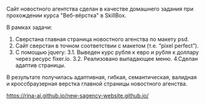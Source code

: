Сайт новостного агентства сделан в качестве домашнего задания при прохождении курса "Веб-вёрстка" в SkillBox.

В рамках задачи:
1. Сверстана главная страница новостного агенства по макету psd.
2. Сайт сверстан в точном соответствии с макетом (т.е. “pixel perfect”).
3. С помощью jquery:
    3.1. Выведен курс рубля к евро и рубля к доллару через ресурс fixer.io. 
    3.2. Реализовано выпадающее меню.
4.Сделан адаптив страницы. 

В результате получилась адаптивная, гибкая, cемантическая, валидная и кроссбраузерная верстка главной страницы новостного агенства.

https://rina-ai.github.io/new-sagency-website.github.io/
